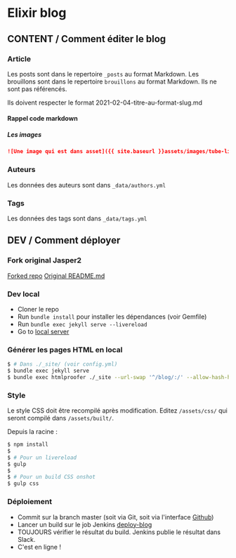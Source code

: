 # Elixir blog


## CONTENT / Comment éditer le blog

### Article

Les posts sont dans le repertoire `_posts` au format Markdown.
Les brouillons sont dans le repertoire `brouillons` au format Markdown. Ils ne sont pas référencés.

Ils doivent respecter le format 2021-02-04-titre-au-format-slug.md

#### Rappel code markdown

##### Les images

```md
![Une image qui est dans asset]({{ site.baseurl }}assets/images/tube-lixi.png)
```

### Auteurs
Les données des auteurs sont dans `_data/authors.yml`

### Tags
Les données des tags sont dans `_data/tags.yml`


## DEV / Comment déployer

### Fork original Jasper2

[Forked repo](https://travis-ci.org/jekyller/jasper2)
[Original README.md](https://travis-ci.org/jekyller/jasper2)

### Dev local

* Cloner le repo
* Run `bundle install` pour installer les dépendances (voir Gemfile)
* Run `bundle exec jekyll serve --livereload`
* Go to [local server](https://127.0.0.1:4000/)

### Générer les pages HTML en local

```bash
$ # Dans ./_site/ (voir config.yml)
$ bundle exec jekyll serve
$ bundle exec htmlproofer ./_site --url-swap '^/blog/:/' --allow-hash-href --disable_external
```

### Style

Le style CSS doit être recompilé après modification.
Editez `/assets/css/` qui seront compilé dans `/assets/built/`.

Depuis la racine :

```bash
$ npm install
$ 
$ # Pour un livereload
$ gulp
$
$ # Pour un build CSS onshot
$ gulp css
```

### Déploiement

* Commit sur la branch master (soit via Git, soit via l'interface [Github](https://github.com/elixir-sante/elixir-blog))
* Lancer un build sur le job Jenkins [deploy-blog](https://jenkins.elixir-sante.fr/job/deploy-blog/)
* TOUJOURS vérifier le résultat du build. Jenkins publie le résultat dans Slack.
* C'est en ligne !
